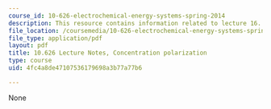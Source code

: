 ```yaml
---
course_id: 10-626-electrochemical-energy-systems-spring-2014
description: This resource contains information related to lecture 16.
file_location: /coursemedia/10-626-electrochemical-energy-systems-spring-2014/4fc4a8de47107536179698a3b77a77b6_MIT10_626S14_S11lec16.pdf
file_type: application/pdf
layout: pdf
title: 10.626 Lecture Notes, Concentration polarization
type: course
uid: 4fc4a8de47107536179698a3b77a77b6

---
```

None